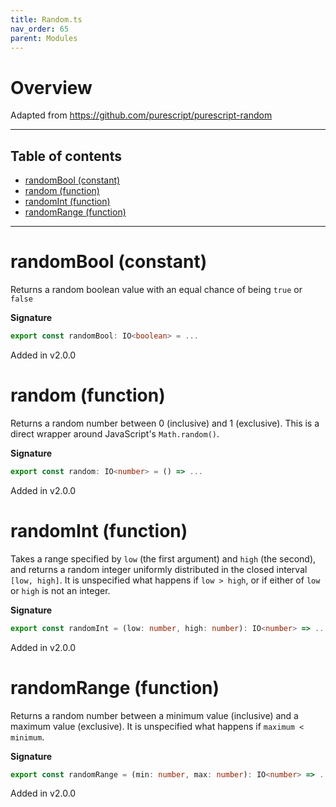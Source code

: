 ```yaml
---
title: Random.ts
nav_order: 65
parent: Modules
---
```


# Overview

Adapted from https://github.com/purescript/purescript-random

---

<h2 class="text-delta">Table of contents</h2>

- [randomBool (constant)](#randombool-constant)
- [random (function)](#random-function)
- [randomInt (function)](#randomint-function)
- [randomRange (function)](#randomrange-function)

---

# randomBool (constant)

Returns a random boolean value with an equal chance of being `true` or `false`

**Signature**

```ts
export const randomBool: IO<boolean> = ...
```

Added in v2.0.0

# random (function)

Returns a random number between 0 (inclusive) and 1 (exclusive). This is a direct wrapper around JavaScript's
`Math.random()`.

**Signature**

```ts
export const random: IO<number> = () => ...
```

Added in v2.0.0

# randomInt (function)

Takes a range specified by `low` (the first argument) and `high` (the second), and returns a random integer uniformly
distributed in the closed interval `[low, high]`. It is unspecified what happens if `low > high`, or if either of
`low` or `high` is not an integer.

**Signature**

```ts
export const randomInt = (low: number, high: number): IO<number> => ...
```

Added in v2.0.0

# randomRange (function)

Returns a random number between a minimum value (inclusive) and a maximum value (exclusive). It is unspecified what
happens if `maximum < minimum`.

**Signature**

```ts
export const randomRange = (min: number, max: number): IO<number> => ...
```

Added in v2.0.0
